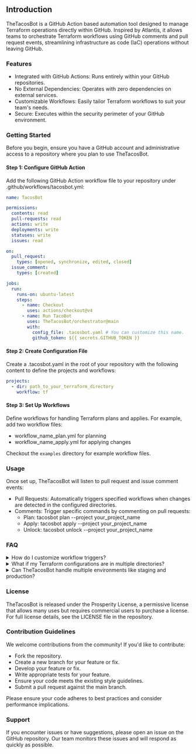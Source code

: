 ## Introduction

TheTacosBot is a GitHub Action based automation tool designed to manage Terraform operations directly within GitHub. Inspired by Atlantis, it allows teams to orchestrate Terraform workflows using GitHub comments and pull request events, streamlining infrastructure as code (IaC) operations without leaving GitHub.

### Features

* Integrated with GitHub Actions: Runs entirely within your GitHub repositories.
* No External Dependencies: Operates with zero dependencies on external services.
* Customizable Workflows: Easily tailor Terraform workflows to suit your team's needs.
* Secure: Executes within the security perimeter of your GitHub environment.

### Getting Started

Before you begin, ensure you have a GitHub account and administrative access to a repository where you plan to use TheTacosBot.

#### Step 1: Configure GitHub Action

Add the following GitHub Action workflow file to your repository under .github/workflows/tacosbot.yml:

```yaml
name: TacosBot

permissions:
  contents: read
  pull-requests: read
  actions: write
  deployments: write
  statuses: write
  issues: read

on:
  pull_request:
    types: [opened, synchronize, edited, closed]
  issue_comment:
    types: [created]

jobs:
  run:
    runs-on: ubuntu-latest
    steps:
      - name: Checkout
        uses: actions/checkout@v4
      - name: Run TacoBot
        uses: TheTacosBot/orchestrator@main
        with:
          config_file: .tacosbot.yaml # You can customize this name.
          github_token: ${{ secrets.GITHUB_TOKEN }}
```

#### Step 2: Create Configuration File

Create a .tacosbot.yaml in the root of your repository with the following content to define the projects and workflows:

```yaml
projects:
  - dir: path_to_your_terraform_directory
    workflow: tf
```

#### Step 3: Set Up Workflows

Define workflows for handling Terraform plans and applies. For example, add two workflow files:

* workflow_name_plan.yml for planning
* workflow_name_apply.yml for applying changes

Checkout the `examples` directory for example workflow files.

### Usage

Once set up, TheTacosBot will listen to pull request and issue comment events:

* Pull Requests: Automatically triggers specified workflows when changes are detected in the configured directories.
* Comments: Trigger specific commands by commenting on pull requests:
    * Plan: tacosbot plan --project your_project_name
    * Apply: tacosbot apply --project your_project_name
    * Unlock: tacosbot unlock --project your_project_name

### FAQ
<details>
    <summary>
      How do I customize workflow triggers?
    </summary>
      Edit the on: section of your .github/workflows/tacobot.yml file to trigger workflows based on different GitHub events such as pushes, merges, or manual dispatches.
</details>

<details>
    <summary>
    What if my Terraform configurations are in multiple directories?
    </summary>
    You can specify multiple project entries in .tacosbot.yaml, each with its own directory and workflow.
</details>

<details>
    <summary>
      Can TheTacosBot handle multiple environments like staging and production?
    </summary>
      Yes, you can configure multiple workflows within .tacosbot.yaml to handle different environments.
</details>

### License

TheTacosBot is released under the Prosperity License, a permissive license that allows many uses but requires commercial users to purchase a license. For full license details, see the LICENSE file in the repository.

### Contribution Guidelines

We welcome contributions from the community! If you'd like to contribute:

* Fork the repository.
* Create a new branch for your feature or fix.
* Develop your feature or fix.
* Write appropriate tests for your feature.
* Ensure your code meets the existing style guidelines.
* Submit a pull request against the main branch.

Please ensure your code adheres to best practices and consider performance implications.

### Support

If you encounter issues or have suggestions, please open an issue on the GitHub repository. Our team monitors these issues and will respond as quickly as possible.